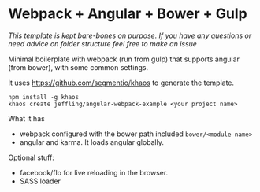 Webpack + Angular + Bower + Gulp
================================

*This template is kept bare-bones on purpose. If you have any questions or need advice on folder structure feel free to make an issue*

Minimal boilerplate with webpack (run from gulp) that supports angular (from bower), with some common settings.

It uses https://github.com/segmentio/khaos to generate the template.

```
npm install -g khaos
khaos create jeffling/angular-webpack-example <your project name>
```

What it has

* webpack configured with the bower path included `bower/<module name>`
* angular and karma. It loads angular globally.

Optional stuff:

* facebook/flo for live reloading in the browser.
* SASS loader
